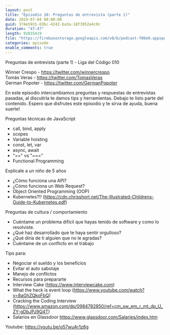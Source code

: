 ```yaml
---
layout: post
title: "Episodio 10: Preguntas de entrevista (parte 1)"
date: 2019-07-04 00:00:00
guid: 374e5931-63bc-4242-ba3a-18f3952e4c9c
duration: "47:47"
length: 92835419
file: "https://firebasestorage.googleapis.com/v0/b/podcast-f00e9.appspot.com/o/2019-07-04-preguntas-de-entrevista-parte-1.mp3?alt=media&amp;token=8b5cb063-e500-4918-be70-ca71a599afa9"
categories: episode
enable_comments: true
---
```


Preguntas de entrevista (parte 1)  - Liga del Código 010

Winner Crespo - https://twitter.com/winnercrespo
<br/>Tomás Veras - https://twitter.com/TomasVeras
<br/>German Popoter - https://twitter.com/GermanPopoter

En este episodio intercambiamos preguntas y respuestas de entrevistas pasadas, al discutirla te damos tips y herramientas. Debajo te listo parte del contenido. Espero que disfrutes este episodio y te sirva de ayuda, buena suerte!

Preguntas técnicas de JavaScript
- call, bind, apply
- scopes
- Variable hoisting
- const, let, var
- async, await
- "==" vs "==="
- Functional Programming

Explícale a un niño de 5 años
- ¿Cómo funciona una API?
- ¿Cómo funciona un Web Request?
- Object Oriented Programming (OOP)
- Kubernetes?!! (https://cdn.chrisshort.net/The-Illustrated-Childrens-Guide-to-Kubernetes.pdf)

Preguntas de cultura / comportamiento
- Cuéntame un problema difícil que hayas tenido de software y como lo resolviste.
- ¿Qué haz desarrollado que te haya sentir orgulloso?
- ¿Qué diría de ti alguien que no le agradas?
- Cuéntame de un conflicto en el trabajo

Tips para:
- Negociar el sueldo y los beneficios
- Evitar el auto sabotaje
- Manejo de conflictos
- Recursos para prepararte
- Interview Cake (https://www.interviewcake.com)
- What the heck is event loop (https://www.youtube.com/watch?v=8aGhZQkoFbQ)
- Cracking the Coding Interview (https://www.amazon.com/dp/0984782850/ref=cm_sw_em_r_mt_dp_U_ZY-gDbJPJ9Q4T)
- Salarios en Glassdoor https://www.glassdoor.com/Salaries/index.htm

Youtube: https://youtu.be/o57wuAr1z8g
